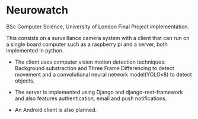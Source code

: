 # Neurowatch

BSc Computer Science, University of London Final Project implementation.

This consists on a surveillance camera system with a client that can run on a single board computer such as a raspberry pi and a server, both implemented in python.

* The client uses computer vision motion detection techniques: Background substraction and Three Frame Differencing to detect movement and a convolutional neural network model(YOLOv8) to detect objects.
  
* The server is implemented using Django and django-rest-framework and also features authentication, email and push notifications.

* An Android client is also planned.
